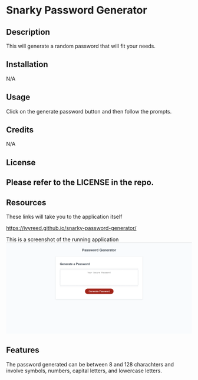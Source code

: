 # Snarky Password Generator

## Description

This will generate a random password that will fit your needs.

## Installation

N/A

## Usage

Click on the generate password button and then follow the prompts.
## Credits

N/A

## License

Please refer to the LICENSE in the repo.
---


## Resources
These links will take you to the application itself

https://ivyreed.github.io/snarky-password-generator/

This is a screenshot of the running application
![the display should show as follows.](./assets/password-generator.png)

## Features


The password generated can be between 8 and 128 charachters and involve symbols, numbers, capital letters, and lowercase letters.